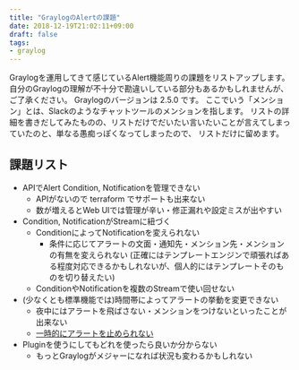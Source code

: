 ```yaml
---
title: "GraylogのAlertの課題"
date: 2018-12-19T21:02:11+09:00
draft: false
tags:
- graylog
---
```


Graylogを運用してきて感じているAlert機能周りの課題をリストアップします。
自分のGraylogの理解が不十分で勘違いしている部分もあるかもしれませんが、ご了承ください。
Graylogのバージョンは 2.5.0 です。
ここでいう「メンション」とは、Slackのようなチャットツールのメンションを指します。
リストの詳細を書きだしてみたものの、リストだけでだいたい言いたいことが言えてしまっていたのと、単なる愚痴っぽくなってしまったので、
リストだけに留めます。

## 課題リスト

* APIでAlert Condition, Notificationを管理できない
  * APIがないので terraform でサポートも出来ない
  * 数が増えるとWeb UIでは管理が辛い・修正漏れや設定ミスが出やすい
* Condition, NotificationがStreamに紐づく
  * ConditionによってNotificationを変えられない
    * 条件に応じてアラートの文面・通知先・メンション先・メンションの有無を変えられない
      (正確にはテンプレートエンジンで頑張ればある程度対応できるかもしれないが、個人的にはテンプレートそのものを切り替えたい)
  * ConditionやNotificationを複数のStreamで使い回せない
* (少なくとも標準機能では)時間帯によってアラートの挙動を変更できない
  * 夜中にはアラートを飛ばさない・メンションをつけないといったことが出来ない
  * [一時的にアラートを止められない](https://github.com/Graylog2/graylog2-server/issues/3182)
* Pluginを使うにしてもどれを使ったら良いか分からない
  * もっとGraylogがメジャーになれば状況も変わるかもしれない

